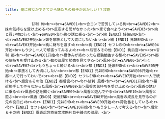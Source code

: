 ```yaml
---
title: 俺に彼女ができてから妹たちの様子がおかしい!？攻略
---
```


                甘利 絢<br><br>◆SAVE01<br>合コンで苦労している絢<br>◆SAVE02<br>妹の気持ちを受け止める<br>反応する間がなかった<br>家で食べよう<br>◆SAVE03<br>絢と買い物に行く<br>◆SAVE04<br>絢の話に乗る<br><br>絢【END3】妊娠END<br><br>◆SAVE02开始<br>妹を家族として大切にしたい<br><br>絢【END1】兄妹END<br><br>◆SAVE03开始<br>絢に財布を渡す<br><br>絢【END2】セフレEND<br><br>◆SAVE04开始<br>もう少し一人で頑張ってみるよ<br><br>后宫＆その他【END1】絢后宫<br><br>甘利 都<br><br>◆SAVE01开始<br>夏休みが終わったら受験勉強する都<br>◆SAVE05<br>都の気持ちを受け止める<br>都の部屋で勉強を見てやる<br>風呂<br>◆SAVE06<br>行く<br>◆SAVE07<br>もうちょっと続ける<br><br>都【END3】妊娠END<br><br>◆SAVE05开始<br>家族として大切にしたい<br><br>都【END1】兄妹END<br><br>◆SAVE06开始<br>都一人で行っておいで<br><br>都【END2】セフレEND<br><br>◆SAVE07开始<br>一人で続ける<br>后宫＆その他【END2】都后宫<br><br>甘利 風香<br><br>◆SAVE01开始<br>最近相手してやらなかった風香<br>◆SAVE08<br>風香の気持ちを受け止める<br>風香の誘いに乗る<br>風香の話を聞く<br>◆SAVE09<br>風香と遊んでやる<br>◆SAVE10<br>風香と遊ぶ<br><br>風香【END3】妊娠END<br><br>◆SAVE08开始<br>風香の成長を見守るのが兄の役目だ<br><br>【END1】兄妹END<br><br>◆SAVE09开始<br>荷物番をしている<br><br>【END2】セフレEND<br><br>◆SAVE10开始<br>もう少し一人で考える<br><br>后宫＆その他【END3】風香后宫原日文攻略刊载于誠也の部屋。<br>
              
